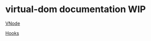 virtual-dom documentation WIP
====================
[VNode](https://github.com/littleloops/virtual-dom-docs-wip/blob/master/vnode.md)

[Hooks](https://github.com/littleloops/virtual-dom-docs-wip/blob/master/hooks.md)
